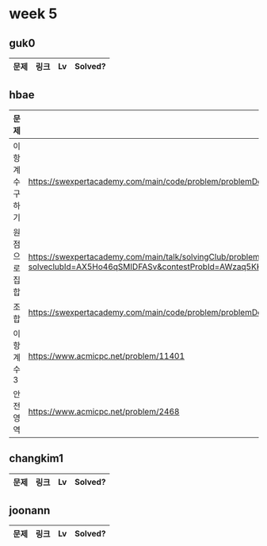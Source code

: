 # week 5

## guk0
| 문제 | 링크 | Lv  | Solved? |
| --- | --- | --- | --- |



## hbae 
| 문제 | 링크 | Lv  | Solved? |
| --- | --- | --- | --- |
| 이항계수구하기 | https://swexpertacademy.com/main/code/problem/problemDetail.do?contestProbId=AWAe8zYKfUsDFAUw | D5 | O |
| 원점으로집합 | https://swexpertacademy.com/main/talk/solvingClub/problemView.do?solveclubId=AX5Ho46qSMIDFASv&contestProbId=AWzaq5KKk_ADFAVU&probBoxId=AYAVthga8HMDFARi+&type=PROBLEM&problemBoxTitle=04_11&problemBoxCnt=++1+ | D4 | O |
| 조합 | https://swexpertacademy.com/main/code/problem/problemDetail.do?contestProbId=AWXGKdbqczEDFAUo | D3 | O |
| 이항계수3 | https://www.acmicpc.net/problem/11401 | G1 | O |
| 안전영역 | https://www.acmicpc.net/problem/2468 | S1 | O |



## changkim1
| 문제 | 링크 | Lv  | Solved? |
| --- | --- | --- | --- |



## joonann
| 문제 | 링크 | Lv  | Solved? |
| --- | --- | --- | --- |

